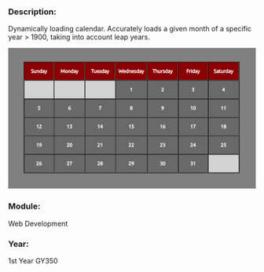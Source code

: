 ### Description: 
Dynamically loading calendar. Accurately loads a given month of a specific year > 1900, taking into account leap years. 

![Calendar showcasing the month of January in 2025](screenshot.png)

### Module: 
Web Development

### Year: 
1st Year GY350